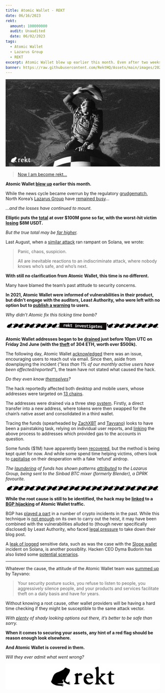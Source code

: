 ```yaml
---
title: Atomic Wallet - REKT
date: 06/16/2023
rekt:
  amount: 100000000
  audit: Unaudited
  date: 06/02/2023
tags:
  - Atomic Wallet
  - Lazarus Group
  - REKT
excerpt: Atomic Wallet blew up earlier this month. Even after two weeks, no official root cause has been announced, and the team's past attitude to security raises concerns. Will they ever admit what went wrong? Do they even know?
banner: https://raw.githubusercontent.com/RektHQ/Assets/main/images/2023/01/atomic-header.png
---
```


![](https://raw.githubusercontent.com/RektHQ/Assets/main/images/2023/01/atomic-header.png)

>[Now I am become rekt…](https://www.youtube.com/watch?v=lb13ynu3Iac)

**Atomic Wallet [blew up](https://twitter.com/atomicwallet/status/1664946301815910400) earlier this month.**

While the news cycle became overrun by the regulatory [grudgematch](https://rekt.news/grudgematch-sec/), North Korea’s [Lazarus Group](https://rekt.news/big-phish/) have [remained busy](https://twitter.com/tayvano_/status/1668935273047261185)…

_…and the losses have continued to mount._

**Elliptic puts the [total](https://hub.elliptic.co/analysis/north-korea-linked-atomic-wallet-heist-tops-100-million/) at over $100M gone so far, with the worst-hit victim [losing](https://twitter.com/zachxbt/status/1665267820836319233) $8M USDT.**

_But the true total may be [far higher](https://twitter.com/tayvano_/status/1669009217053949952)._

Last August, when a [similar attack](https://rekt.news/unsolved-mystery/) ran rampant on Solana, we wrote:

>Panic, chaos, suspicion.
>
>All are inevitable reactions to an indiscriminate attack, where nobody knows who’s safe, and who’s next.

**With still no clarification from Atomic Wallet, this time is no different.**

Many have blamed the team’s past attitude to security concerns.

**In 2021, Atomic Wallet were informed of vulnerabilities in their product, but didn’t engage with the auditors, Least Authority, who were left with no option but to [publish a warning](https://web.archive.org/web/20220210153123/https://leastauthority.com/blog/disclosure-of-security-vulnerabilities-in-atomic-wallet/) to users.**

_Why didn’t Atomic fix this ticking time bomb?_

![](https://raw.githubusercontent.com/RektHQ/Assets/main/images/2021/09/rekt-investigates-linebreak.png)

**Atomic Wallet addresses began to be [drained](https://dune.com/tayvano/atomic-wallet-hack) just before 10pm UTC on Friday 2nd June (with the [theft](https://etherscan.io/tx/0x9d6903b106a948d20f6b967a6fa1c2472b73868e00ca2496fc7c1f37d4cc1d86) of 304 ETH, worth over $500k).**

The following day, Atomic Wallet [acknowledged](https://twitter.com/atomicwallet/status/1664946301815910400) there was an issue, encouraging users to reach out via email. Since then, aside from downplaying the incident (“_less than 1% of our monthly active users have been affected/reported_”), the team have not stated what caused the hack.

_Do they even know [themselves](https://twitter.com/tayvano_/status/1668778037083791361)?_

The hack reportedly affected both desktop and mobile users, whose addresses were targeted on [13 chains](https://twitter.com/zachxbt/status/1665151915355676674).

The addresses were drained via a three step [system](https://twitter.com/tayvano_/status/1665069321255788544). Firstly, a direct transfer into a new address, where tokens were then swapped for the chain’s native asset and consolidated in a third wallet.

Tracing the funds (spearheaded by [ZachXBT](https://twitter.com/zachxbt/) and [Tayvano](https://twitter.com/tayvano_)) looks to have been a painstaking task, relying on individual user reports, and [linking](https://twitter.com/MistTrack_io/status/1665746407834124290) the above process to addresses which provided gas to the accounts in question.

Some funds ($1M) have apparently been [recovered](https://twitter.com/zachxbt/status/1665226056570118146), but the method is being kept quiet for now. And while some spend time helping victims, others look to [capitalise](https://twitter.com/zachxbt/status/1665121672918179840) on their desperation with a fake ‘refund’ airdrop.

_The [laundering](https://twitter.com/tayvano_/status/1668935289614790656) of funds has shown patterns [attributed](https://hub.elliptic.co/analysis/35-million-atomic-wallet-hacker-funnels-crypto-to-north-korea-s-favored-mixer/) to the Lazarus Group, being sent to the Sinbad BTC mixer (formerly Blender), a DPRK favourite._

![](https://raw.githubusercontent.com/RektHQ/Assets/main/images/2021/03/rekt-linebreak.png)

**While the root cause is still to be identified, the hack may be [linked](https://twitter.com/IM_23pds/status/1668886220435509249) to a [BGP hijacking](https://www.techtarget.com/searchsecurity/tip/How-does-BGP-hijacking-work-and-what-are-the-risks) of Atomic Wallet traffic.**

BGP has [played a part](https://twitter.com/tayvano_/status/1668936939704307712) in a number of crypto incidents in the past. While this technique is [not enough](https://twitter.com/TalBeerySec/status/1668948073026928640) on its own to carry out the heist, it may have been combined with the vulnerabilities alluded to (though never specifically disclosed) by Least Authority, who faced [legal pressure](https://twitter.com/zooko/status/1668714413220851713) to take down their blog post.

A [leak of logged](https://twitter.com/tayvano_/status/1665192130539823106) sensitive data, such as was the case with the [Slope wallet](https://rekt.news/unsolved-mystery/) incident on Solana, is another possiblity. Hacken CEO Dyma Budorin has also listed some [potential scenarios](https://twitter.com/buda_kyiv/status/1666204090131439619).

---

Whatever the cause, the attitude of the Atomic Wallet team was [summed up](https://twitter.com/tayvano_/status/1665072163311820806) by Tayvano:

>Your security posture sucks, you refuse to listen to people, you aggressively silence people, and your products and services facilitate theft on a daily basis and have for years.

Without knowing a root cause, other wallet providers will be having a hard time checking if they might be susceptible to the same attack vector.

_With [plenty](https://twitter.com/cer_live/status/1666491318892126218) of shady looking options out there, it’s better to be safe than sorry._

**When it comes to securing your assets, any hint of a red flag should be reason enough look elsewhere.**

**And Atomic Wallet is covered in them.**

_Will they ever admit what went wrong?_

![](https://raw.githubusercontent.com/RektHQ/Assets/main/images/2021/08/rekt-outline-conc.png)
